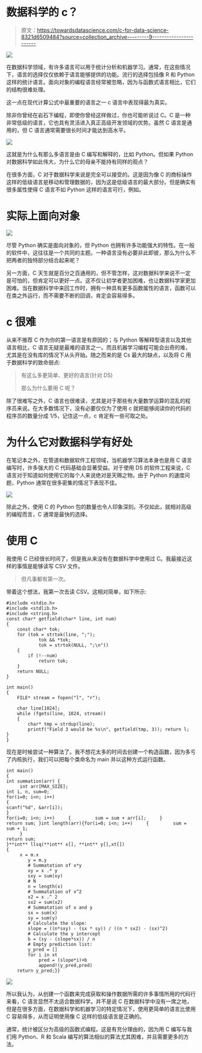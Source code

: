 # 数据科学的 c？

> 原文：<https://towardsdatascience.com/c-for-data-science-8321d6509484?source=collection_archive---------9----------------------->

![](img/6344fd7158cec0a4e9001247fb3b137f.png)

在数据科学领域，有许多语言可以用于统计分析和机器学习。通常，在这些情况下，语言的选择仅仅依赖于语言能够提供的功能。流行的选择包括像 R 和 Python 这样的统计语言。面向对象的编程语言经常被忽略，因为与函数式语言相比，它们的结构很难处理。

这一点在现代计算公式中最重要的语言之一 c 语言中表现得最为真实。

除非你曾经在岩石下编程，即使你曾经这样做过，你也可能听说过 C。C 是一种非常低级的语言，它也具有灵活进入真正高级开发领域的优势。虽然 C 语言是通用的，但 C 语言通常需要很长时间才能达到高水平。

![](img/423501d99be164ce3e94b4426b783fc6.png)

这就是为什么有那么多语言是由 C 编写和解释的，比如 Python。但如果 Python 对数据科学如此伟大，为什么它的母亲不能持有同样的观点？

在很多方面，C 对于数据科学来说是完全可以接受的。这是因为像 C 的商标操作这样的低级语言是移动和管理数据的，因为这是低级语言的最大部分。但是确实有很多属性使得 C 语言不如 Python 这样的语言可行，例如。

# 实际上面向对象

![](img/01a16f24202b12b34cfc7ca191eb0579.png)

尽管 Python 确实是面向对象的，但 Python 也拥有许多功能强大的特性。在一般的软件中，这往往是一个共同的主题。一种语言没有必要非此即彼，那么为什么不把两者的独特部分结合起来呢？

另一方面，C 天生就是百分之百通用的，但不管怎样，这对数据科学来说不一定是可怕的，但肯定可以更好一点。这不仅让初学者更加困难，也让数据科学家更加困难。当在数据科学中来回工作时，拥有一种具有更多函数属性的语言，函数可以在类之外运行，而不需要不断的回调，肯定会容易得多。

# c 很难

从来不推荐 C 作为你的第一语言是有原因的；与 Python 等解释型语言以及其他语言相比，C 语言无疑是最难的语言之一。而且机器学习编程可能会出奇的难，尤其是在没有库的情况下从头开始。随之而来的是 Cs 最大的缺点，以及将 C 用于数据科学的致命弱点:

> 有这么多更简单、更好的语言(针对 DS)
> 
> 那么为什么要用 C 呢？

除了很难写之外，C 语言也很难读，尤其是对于那些有大量数学运算的混乱的程序员来说。在大多数情况下，没有必要仅仅为了使用 c 就把能够阅读你的代码的程序员的数量分成 1/5，记住这一点，c 肯定有一些可取之处。

# 为什么它对数据科学有好处

在笔记本之外，在管道和数据软件工程领域，当机器学习算法本身也是用 C 语言编写时，许多强大的 C 代码基础会显著受益。对于使用 DS 的软件工程来说，C 语言对于知道如何使用它的每个人来说绝对是天赐之物。由于 Python 的速度问题，Python 通常在很多密集的情况下表现不佳。

![](img/ac54363352196e1bd4665c4d4e2df7bb.png)

除此之外，使用 C 的 Python 包的数量也令人印象深刻。不仅如此，就相对高级的编程而言，C 通常是最快的选择。

# 使用 C

我使用 C 已经很长时间了，但是我从来没有在数据科学中使用过 C。我最接近这样的事情是能够读写 CSV 文件。

> 但凡事都有第一次。

带着这个想法，我第一次去读 CSV。这相对简单，如下所示:

```
#include <stdio.h>
#include <stdlib.h>
#include <string.h>
const char* getfield(char* line, int num)
{
    const char* tok;
    for (tok = strtok(line, ";");
            tok && *tok;
            tok = strtok(NULL, ";\n"))
    {
        if (!--num)
            return tok;
    }
    return NULL;
}

int main()
{
    FILE* stream = fopen("l", "r");

    char line[1024];
    while (fgets(line, 1024, stream))
    {
        char* tmp = strdup(line);
        printf("Field 3 would be %s\n", getfield(tmp, 3)); return l;
}
}
```

现在是时候尝试一种算法了。我不想花太多的时间去创建一个构造函数，因为多亏了内核执行，我们可以把每个类命名为 main 并以这种方式运行函数。

```
int main()
{
int summation(arr) {
     int arr[MAX_SIZE];     
int i, n, sum=0;
for(i=0; i<n; i++)     
{         
scanf("%d", &arr[i]);     
}      
for(i=0; i<n; i++)     {         sum = sum + arr[i];     }       return sum; }int length(arr){for(i=0; i<n; i++)     {         sum = sum + 1;
     }       
return sum; 
}**int** llsq(**int** x[], **int** y[],xt[])
{
     x = m.x
        y = m.y
        # Summatation of x*y
        xy = x .* y
        sxy = sum(xy)
        # N
        n = length(x)
        # Summatation of x^2
        x2 = x .^ 2
        sx2 = sum(x2)
        # Summatation of x and y
        sx = sum(x)
        sy = sum(y)
        # Calculate the slope:
        slope = ((n*sxy) - (sx * sy)) / ((n * sx2) - (sx)^2)
        # Calculate the y intercept
        b = (sy - (slope*sx)) / n
        # Empty prediction list:
        y_pred = []
        for i in xt
            pred = (slope*i)+b
            append!(y_pred,pred)
    return y_pred;}}
```

![](img/ffc2c8424de3c482992f6b1cc8dd20ef.png)

所以我认为，从创建一个函数来完成获取和操作数据所需的许多事情所用的代码行来看，C 语言显然不太适合数据科学。并不是说 C 在数据科学中没有一席之地，但是在很多方面，在数据科学和机器学习的特定情况下，使用更简单的语言比使用 C 容易得多，从而证明使用像 C 这样的低级语言是正确的。

通常，统计被区分为高级的函数式编程。这是有充分理由的，因为用 C 编写与我们用 Python、R 和 Scala 编写的算法相似的算法尤其困难，并且需要更多的方法。